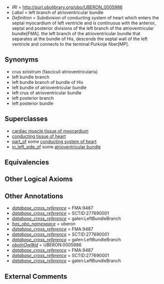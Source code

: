  * *IRI* = http://purl.obolibrary.org/obo/UBERON_0005986
 * *Label* = left branch of atrioventricular bundle
 * *Definition* = Subdivision of conducting system of heart which enters the septal myocardium of left ventricle and is continuous with the anterior, septal and posterior divisions of the left branch of the atrioventricular bundle[FMA]. the left branch of the atrioventricular bundle that separates at the bundle of His, descends the septal wall of the left ventricle and connects to the terminal Purkinje fiber[MP].

## Synonyms

 * crus sinistrum (fasciculi atrioventricularis)
 * left bundle branch
 * left bundle branch of bundle of His
 * left bundle of atrioventricular bundle
 * left crus of atrioventricular bundle
 * left posterior branch
 * left posterior bundle

## Superclasses

 * [cardiac muscle tissue of myocardium](../../UBERON/93/UBERON_0004493.md)
 * [conducting tissue of heart](../../UBERON/31/UBERON_0010131.md)
 * [part_of](../../BFO/50/BFO_0000050.md) some [conducting system of heart](../../UBERON/50/UBERON_0002350.md)
 * [in_left_side_of](../../BSPO/20/BSPO_0000120.md) some [atrioventricular bundle](../../UBERON/53/UBERON_0002353.md)

## Equivalencies


## Other Logical Axioms


## Other Annotations

 * *[database_cross_reference](../../ef/oboInOwl#hasDbXref.md)* = FMA:9487
 * *[database_cross_reference](../../ef/oboInOwl#hasDbXref.md)* = SCTID:277690001
 * *[database_cross_reference](../../ef/oboInOwl#hasDbXref.md)* = galen:LeftBundleBranch
 * *[has_obo_namespace](../../ce/oboInOwl#hasOBONamespace.md)* = uberon
 * *[database_cross_reference](../../ef/oboInOwl#hasDbXref.md)* = FMA:9487
 * *[database_cross_reference](../../ef/oboInOwl#hasDbXref.md)* = SCTID:277690001
 * *[database_cross_reference](../../ef/oboInOwl#hasDbXref.md)* = galen:LeftBundleBranch
 * *[oboInOwl#id](../../id/oboInOwl#id.md)* = UBERON:0005986
 * *[database_cross_reference](../../ef/oboInOwl#hasDbXref.md)* = FMA:9487
 * *[database_cross_reference](../../ef/oboInOwl#hasDbXref.md)* = SCTID:277690001
 * *[database_cross_reference](../../ef/oboInOwl#hasDbXref.md)* = galen:LeftBundleBranch

## External Comments

